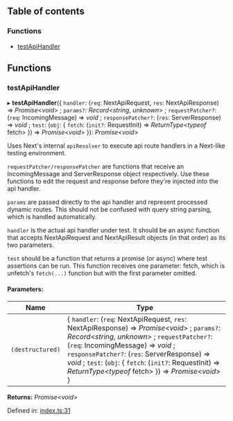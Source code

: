 ## Table of contents

### Functions

*   [testApiHandler][1]

## Functions

### testApiHandler

▸ **testApiHandler**({ `handler`: (`req`: NextApiRequest, `res`: NextApiResponse) => *Promise*<*void*> ; `params?`: *Record*<*string*, *unknown*> ; `requestPatcher?`: (`req`: IncomingMessage) => *void* ; `responsePatcher?`: (`res`: ServerResponse) => *void* ; `test`: (`obj`: { `fetch`: (`init?`: RequestInit) => *ReturnType*<*typeof* fetch>  }) => *Promise*<*void*>  }): *Promise*<*void*>

Uses Next's internal `apiResolver` to execute api route handlers in a
Next-like testing environment.

`requestPatcher/responsePatcher` are functions that receive an
IncomingMessage and ServerResponse object respectively. Use these functions
to edit the request and response before they're injected into the api
handler.

`params` are passed directly to the api handler and represent processed
dynamic routes. This should not be confused with query string parsing, which
is handled automatically.

`handler` is the actual api handler under test. It should be an async
function that accepts NextApiRequest and NextApiResult objects (in that
order) as its two parameters.

`test` should be a function that returns a promise (or async) where test
assertions can be run. This function receives one parameter: fetch, which is
unfetch's `fetch(...)` function but with the first parameter omitted.

#### Parameters:

| Name             | Type                                                                                                                                                                                                                                                                                                                                                         |
| ---------------- | ------------------------------------------------------------------------------------------------------------------------------------------------------------------------------------------------------------------------------------------------------------------------------------------------------------------------------------------------------------ |
| `(destructured)` | { `handler`: (`req`: NextApiRequest, `res`: NextApiResponse) => *Promise*<*void*> ; `params?`: *Record*<*string*, *unknown*> ; `requestPatcher?`: (`req`: IncomingMessage) => *void* ; `responsePatcher?`: (`res`: ServerResponse) => *void* ; `test`: (`obj`: { `fetch`: (`init?`: RequestInit) => *ReturnType*<*typeof* fetch>  }) => *Promise*<*void*>  } |

**Returns:** *Promise*<*void*>

Defined in: [index.ts:31][2]

[1]: README.md#testapihandler

[2]: https://github.com/Xunnamius/next-test-api-route-handler/blob/12e5bbe/src/index.ts#L31
